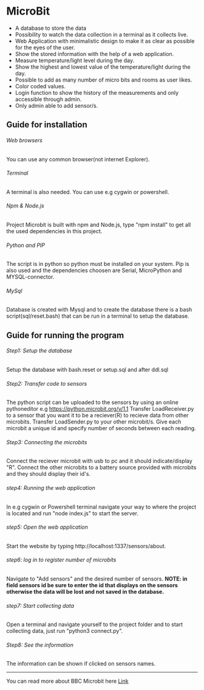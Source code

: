 


# MicroBit
  
 
* A database to store the data
* Possibility to watch the data collection in a terminal as it collects live.
* Web Application with minimalistic design to make it as clear as possible for the eyes of the user.
* Show the stored information with the help of a web application.
* Measure temperature/light level during the day.
* Show the highest and lowest value of the temperature/light during the day.
* Possible to add as many number of micro bits and rooms as user likes.
* Color coded values.
* Login function to show the history of the measurements and only accessible through admin.
* Only admin able to add sensor/s.


## Guide for installation
###### Web browsers
You can use any common browser(not internet Explorer).
###### Terminal
A terminal is also needed. You can use e.g cygwin or powershell.
###### Npm & Node.js
Project Microbit is built with npm and Node.js, type "npm install" to get all the used dependencies in this project.
###### Python and PIP
The script is in python so python must be installed on your system. Pip is also used and the dependencies choosen are Serial, MicroPython and MYSQL-connector.
###### MySql
Database is created with Mysql and to create the database there is a bash script(sql/reset.bash) that can be run in a terminal to setup the database.

## Guide for running the program
###### Step1: Setup the database
Setup the database with bash.reset or setup.sql and after ddl.sql
###### Step2: Transfer code to sensors
The python script can be uploaded to the sensors by using an online pythoneditor e.g https://python.microbit.org/v/1.1
Transfer LoadReceiver.py to a sensor that you want it to be a reciever(R) to recieve data from other microbits.
Transfer LoadSender.py to your other microbit/s. Give each microbit a unique id and specify number of seconds between each reading.
###### Step3: Connecting the microbits
Connect the reciever microbit with usb to pc and it should indicate/display "R". Connect the other microbits to a battery source provided with microbits and they should display their id's.
###### step4: Running the web application
In e.g cygwin or Powershell terminal navigate your way to where the project is located and run "node index.js" to start the server.
###### step5: Open the web application
Start the website by typing http://localhost:1337/sensors/about.
###### step6: log in to register number of microbits
Navigate to "Add sensors" and the desired number of sensors.
**NOTE: in field sensors id be sure to enter the id that displays on the sensors otherwise the data will be lost and not saved in the database.**

###### step7: Start collecting data
Open a terminal and navigate yourself to the project folder and to start collecting data, just run "python3 connect.py".
###### Step8: See the information
The information can be shown if clicked on sensors names.


--- 
You can read more about BBC Microbit here [Link](https://microbit.org/) 
